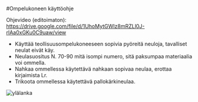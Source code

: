 #Ompelukoneen käyttöohje

Ohjevideo (editoimaton): https://drive.google.com/file/d/1UhoMytGWlz8mRZLl0J-rlAa0xGKu0C9uaw/view

* Käyttää teollisuusompelukoneeseen sopivia pyöreitä neuloja, tavalliset neulat eivät käy.
* Neulasuositus N. 70-90 mitä isompi numero, sitä paksumpaa materiaalia voi ommella.
* Nahkaa ommellessa käytettävä nahkaan sopivaa neulaa, erottaa kirjaimista Lr.
* Trikoota ommellessa käytettävä pallokärkineulaa.

![ylälanka](https://lh4.googleusercontent.com/rgWEHBb8WJoYUldekSMNb9AnrR0q6XJ3n16H1_rsPg2tBIb7AZQIZl-Tc2lI1fiUpe7KpQ=w1879-h897)
